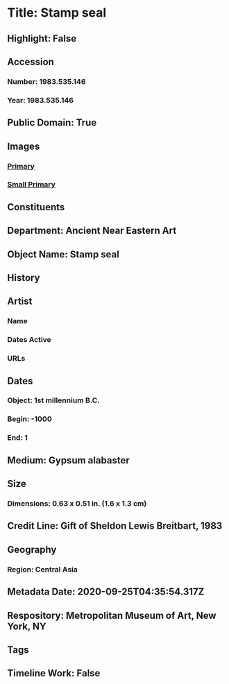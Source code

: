 # Title: Stamp seal
## Highlight: False
## Accession
### Number: 1983.535.146
### Year: 1983.535.146
## Public Domain: True
## Images
### [Primary](https://images.metmuseum.org/CRDImages/an/original/SS1983_535_146.jpg)
### [Small Primary](https://images.metmuseum.org/CRDImages/an/web-large/SS1983_535_146.jpg)
## Constituents
## Department: Ancient Near Eastern Art
## Object Name: Stamp seal
## History
## Artist
### Name
### Dates Active
### URLs
## Dates
### Object: 1st millennium B.C.
### Begin: -1000
### End: 1
## Medium: Gypsum alabaster
## Size
### Dimensions: 0.63 x 0.51 in. (1.6 x 1.3 cm)
## Credit Line: Gift of Sheldon Lewis Breitbart, 1983
## Geography
### Region: Central Asia
## Metadata Date: 2020-09-25T04:35:54.317Z
## Respository: Metropolitan Museum of Art, New York, NY
## Tags
## Timeline Work: False